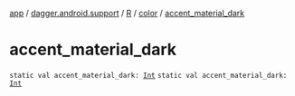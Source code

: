 [app](../../../index.md) / [dagger.android.support](../../index.md) / [R](../index.md) / [color](index.md) / [accent_material_dark](./accent_material_dark.md)

# accent_material_dark

`static val accent_material_dark: `[`Int`](https://kotlinlang.org/api/latest/jvm/stdlib/kotlin/-int/index.html)
`static val accent_material_dark: `[`Int`](https://kotlinlang.org/api/latest/jvm/stdlib/kotlin/-int/index.html)